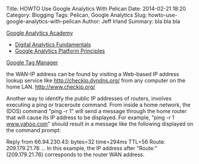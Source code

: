 Title: HOWTO Use Google Analytics With Pelican
Date: 2014-02-21 18:20
Category: Blogging
Tags: Pelican, Google Analytics 
Slug: howto-use-google-analytics-with-pelican
Author: Jeff Irland
Summary: bla bla bla

[Google Analytics Academy](https://analyticsacademy.withgoogle.com/explorer)
* [Digital Analytics Fundamentals](https://analyticsacademy.withgoogle.com/course01)
* [Google Analytics Platform Principles](https://analyticsacademy.withgoogle.com/course02/)

[Google Tag Manager](https://www.google.com/tagmanager/)

the WAN-IP address can be found by visiting a Web-based IP address lookup service like http://checkip.dyndns.org/ from any computer on the home LAN.
http://www.checkip.org/

Another way to identify the public IP addresses of routers, involves executing a ping or traceroute command. From inside a home network, the (DOS) command "ping -r 1" will send a message through the home router that will cause its IP address to be displayed. For example, "ping -r 1 www.yahoo.com" should result in a message like the following displayed on the command prompt:

 

Reply from 66.94.230.43: bytes=32 time=294ms TTL=56
Route: 209.179.21.76
...
In this example, the IP address after "Route:" (209.179.21.76) corresponds to the router WAN address.

